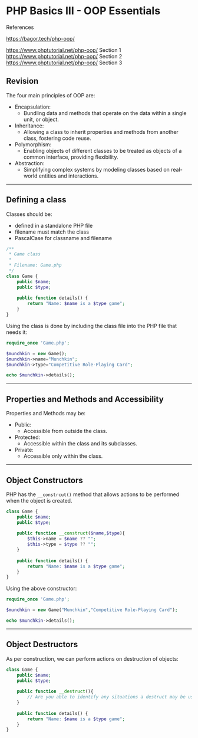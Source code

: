 # PHP Basics III - OOP Essentials

References

https://bagor.tech/php-oop/

https://www.phptutorial.net/php-oop/ Section 1
https://www.phptutorial.net/php-oop/ Section 2
https://www.phptutorial.net/php-oop/ Section 3



## Revision

The four main principles of OOP are:

- Encapsulation: 
  - Bundling data and methods that operate on the data within a single unit, or object.
- Inheritance: 
  - Allowing a class to inherit properties and methods from another class, fostering code reuse.
- Polymorphism: 
  - Enabling objects of different classes to be treated as objects of a common interface, providing flexibility.
- Abstraction: 
  - Simplifying complex systems by modeling classes based on real-world entities and interactions.

---

## Defining a class

Classes should be:
- defined in a standalone PHP file
- filename must match the class
- PascalCase for classname and filename

```php
/**
 * Game class
 *
 * Filename: Game.php 
 */
class Game {
    public $name;
    public $type;
    
    public function details() {
        return "Name: $name is a $type game";
    }
}
```

Using the class is done by including the class file into the PHP file that needs it:

```php
require_once 'Game.php';

$munchkin = new Game();
$munchkin->name="Munchkin";
$munchkin->type="Competitive Role-Playing Card";

echo $munchkin->details();
```

---

## Properties and Methods and Accessibility

Properties and Methods may be:
- Public:
  - Accessible from outside the class.
- Protected: 
  - Accessible within the class and its subclasses.
- Private: 
  - Accessible only within the class.

---

## Object Constructors

PHP has the `__constrcut()` method that allows actions to be performed when the object is created.

```php
class Game {
    public $name;
    public $type;
    
    public function __construct($name,$type){
        $this->name = $name ?? "";
        $this->type = $type ?? "";
    }
    
    public function details() {
        return "Name: $name is a $type game";
    }
}
```

Using the above constructor:

```php
require_once 'Game.php';

$munchkin = new Game("Munchkin","Competitive Role-Playing Card");

echo $munchkin->details();
```

---

## Object Destructors

As per construction, we can perform actions on destruction of objects:

```php
class Game {
    public $name;
    public $type;
    
    public function __destruct(){
        // Are you able to identify any situations a destruct may be useful?
    }
    
    public function details() {
        return "Name: $name is a $type game";
    }
}
```

